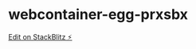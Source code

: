 # webcontainer-egg-prxsbx

[Edit on StackBlitz ⚡️](https://stackblitz.com/edit/webcontainer-egg-prxsbx)